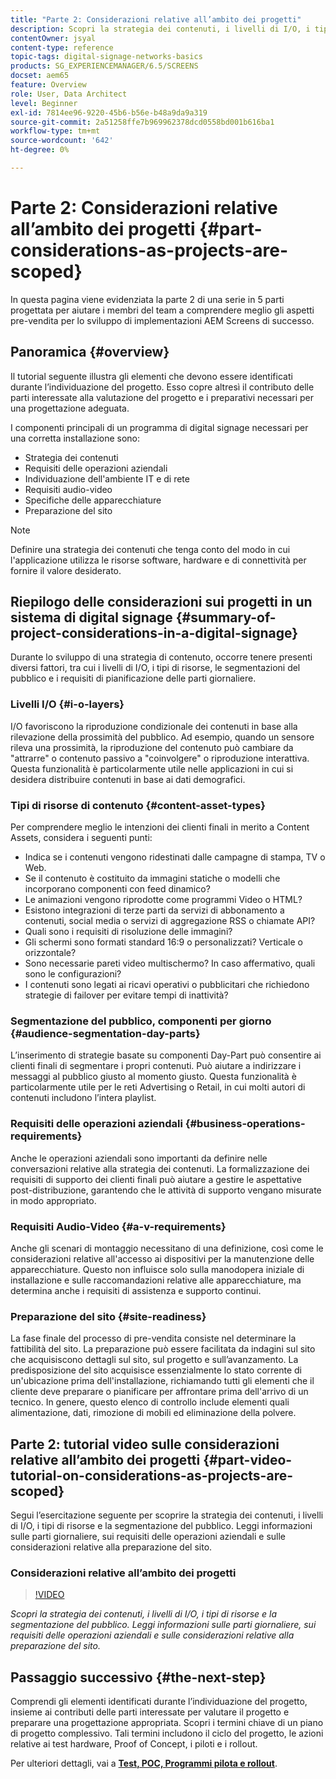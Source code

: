 ```yaml
---
title: "Parte 2: Considerazioni relative all’ambito dei progetti"
description: Scopri la strategia dei contenuti, i livelli di I/O, i tipi di risorse e la segmentazione del pubblico in AEM Screens. Leggi informazioni sulle parti giornaliere, sui requisiti delle operazioni aziendali e sulle considerazioni relative alla predisposizione del sito.
contentOwner: jsyal
content-type: reference
topic-tags: digital-signage-networks-basics
products: SG_EXPERIENCEMANAGER/6.5/SCREENS
docset: aem65
feature: Overview
role: User, Data Architect
level: Beginner
exl-id: 7814ee96-9220-45b6-b56e-b48a9da9a319
source-git-commit: 2a51258ffe7b969962378dcd0558bd001b616ba1
workflow-type: tm+mt
source-wordcount: '642'
ht-degree: 0%

---
```


# Parte 2: Considerazioni relative all’ambito dei progetti {#part-considerations-as-projects-are-scoped}

In questa pagina viene evidenziata la parte 2 di una serie in 5 parti progettata per aiutare i membri del team a comprendere meglio gli aspetti pre-vendita per lo sviluppo di implementazioni AEM Screens di successo.

## Panoramica {#overview}

Il tutorial seguente illustra gli elementi che devono essere identificati durante l’individuazione del progetto. Esso copre altresì il contributo delle parti interessate alla valutazione del progetto e i preparativi necessari per una progettazione adeguata.

I componenti principali di un programma di digital signage necessari per una corretta installazione sono:

* Strategia dei contenuti
* Requisiti delle operazioni aziendali
* Individuazione dell&#39;ambiente IT e di rete
* Requisiti audio-video
* Specifiche delle apparecchiature
* Preparazione del sito

>[!NOTE]
>
>Definire una strategia dei contenuti che tenga conto del modo in cui l&#39;applicazione utilizza le risorse software, hardware e di connettività per fornire il valore desiderato.

## Riepilogo delle considerazioni sui progetti in un sistema di digital signage {#summary-of-project-considerations-in-a-digital-signage}

Durante lo sviluppo di una strategia di contenuto, occorre tenere presenti diversi fattori, tra cui i livelli di I/O, i tipi di risorse, le segmentazioni del pubblico e i requisiti di pianificazione delle parti giornaliere.

### Livelli I/O {#i-o-layers}

I/O favoriscono la riproduzione condizionale dei contenuti in base alla rilevazione della prossimità del pubblico. Ad esempio, quando un sensore rileva una prossimità, la riproduzione del contenuto può cambiare da &quot;attrarre&quot; o contenuto passivo a &quot;coinvolgere&quot; o riproduzione interattiva. Questa funzionalità è particolarmente utile nelle applicazioni in cui si desidera distribuire contenuti in base ai dati demografici.

### Tipi di risorse di contenuto {#content-asset-types}

Per comprendere meglio le intenzioni dei clienti finali in merito a Content Assets, considera i seguenti punti:

* Indica se i contenuti vengono ridestinati dalle campagne di stampa, TV o Web.
* Se il contenuto è costituito da immagini statiche o modelli che incorporano componenti con feed dinamico?
* Le animazioni vengono riprodotte come programmi Video o HTML?
* Esistono integrazioni di terze parti da servizi di abbonamento a contenuti, social media o servizi di aggregazione RSS o chiamate API?
* Quali sono i requisiti di risoluzione delle immagini?
* Gli schermi sono formati standard 16:9 o personalizzati? Verticale o orizzontale?
* Sono necessarie pareti video multischermo? In caso affermativo, quali sono le configurazioni?
* I contenuti sono legati ai ricavi operativi o pubblicitari che richiedono strategie di failover per evitare tempi di inattività?

### Segmentazione del pubblico, componenti per giorno {#audience-segmentation-day-parts}

L’inserimento di strategie basate su componenti Day-Part può consentire ai clienti finali di segmentare i propri contenuti. Può aiutare a indirizzare i messaggi al pubblico giusto al momento giusto. Questa funzionalità è particolarmente utile per le reti Advertising o Retail, in cui molti autori di contenuti includono l’intera playlist.

### Requisiti delle operazioni aziendali {#business-operations-requirements}

Anche le operazioni aziendali sono importanti da definire nelle conversazioni relative alla strategia dei contenuti. La formalizzazione dei requisiti di supporto dei clienti finali può aiutare a gestire le aspettative post-distribuzione, garantendo che le attività di supporto vengano misurate in modo appropriato.

### Requisiti Audio-Video {#a-v-requirements}

Anche gli scenari di montaggio necessitano di una definizione, così come le considerazioni relative all&#39;accesso ai dispositivi per la manutenzione delle apparecchiature. Questo non influisce solo sulla manodopera iniziale di installazione e sulle raccomandazioni relative alle apparecchiature, ma determina anche i requisiti di assistenza e supporto continui.

### Preparazione del sito {#site-readiness}

La fase finale del processo di pre-vendita consiste nel determinare la fattibilità del sito. La preparazione può essere facilitata da indagini sul sito che acquisiscono dettagli sul sito, sul progetto e sull’avanzamento. La predisposizione del sito acquisisce essenzialmente lo stato corrente di un&#39;ubicazione prima dell&#39;installazione, richiamando tutti gli elementi che il cliente deve preparare o pianificare per affrontare prima dell&#39;arrivo di un tecnico. In genere, questo elenco di controllo include elementi quali alimentazione, dati, rimozione di mobili ed eliminazione della polvere.

## Parte 2: tutorial video sulle considerazioni relative all’ambito dei progetti {#part-video-tutorial-on-considerations-as-projects-are-scoped}

Segui l’esercitazione seguente per scoprire la strategia dei contenuti, i livelli di I/O, i tipi di risorse e la segmentazione del pubblico. Leggi informazioni sulle parti giornaliere, sui requisiti delle operazioni aziendali e sulle considerazioni relative alla preparazione del sito.

### Considerazioni relative all’ambito dei progetti

>[!VIDEO](https://video.tv.adobe.com/v/28380)

*Scopri la strategia dei contenuti, i livelli di I/O, i tipi di risorse e la segmentazione del pubblico. Leggi informazioni sulle parti giornaliere, sui requisiti delle operazioni aziendali e sulle considerazioni relative alla preparazione del sito.*

## Passaggio successivo {#the-next-step}

Comprendi gli elementi identificati durante l’individuazione del progetto, insieme ai contributi delle parti interessate per valutare il progetto e preparare una progettazione appropriata. Scopri i termini chiave di un piano di progetto complessivo. Tali termini includono il ciclo del progetto, le azioni relative ai test hardware, Proof of Concept, i piloti e i rollout.

Per ulteriori dettagli, vai a **[Test, POC, Programmi pilota e rollout](testing-pocs-pilots-rollouts.md)**.
